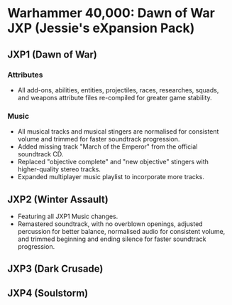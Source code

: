 # Warhammer 40,000: Dawn of War JXP (Jessie's eXpansion Pack)

## JXP1 (Dawn of War)

### Attributes
* All add-ons, abilities, entities, projectiles, races, researches, squads, and weapons attribute files re-compiled for greater game stability.

### Music
* All musical tracks and musical stingers are normalised for consistent volume and trimmed for faster soundtrack progression.
* Added missing track "March of the Emperor" from the official soundtrack CD.
* Replaced "objective complete" and "new objective" stingers with higher-quality stereo tracks.
* Expanded multiplayer music playlist to incorporate more tracks.

## JXP2 (Winter Assault)
* Featuring all JXP1 Music changes.
* Remastered soundtrack, with no overblown openings, adjusted percussion for better balance, normalised audio for consistent volume, and trimmed beginning and ending silence for faster soundtrack progression.

## JXP3 (Dark Crusade)
## JXP4 (Soulstorm)
